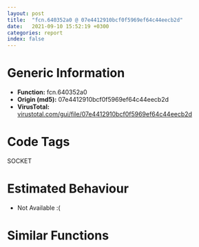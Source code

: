 ```yaml
---
layout: post
title:  "fcn.640352a0 @ 07e4412910bcf0f5969ef64c44eecb2d"
date:   2021-09-10 15:52:19 +0300
categories: report
index: false
---
```


# Generic Information
- **Function:** fcn.640352a0
- **Origin (md5):** 07e4412910bcf0f5969ef64c44eecb2d
- **VirusTotal:** [virustotal.com/gui/file/07e4412910bcf0f5969ef64c44eecb2d][virustotal_ref]

# Code Tags
<span class="tag" id="SOCKET">SOCKET</span>


# Estimated Behaviour
<ul><li class="bhv-desc" id="na">Not Available :(</li></ul>

# Similar Functions
<script type="text/javascript" src="https://www.gstatic.com/charts/loader.js"></script>
<script type="text/javascript">

    google.charts.load('current', {'packages':['corechart']});
    google.charts.setOnLoadCallback(drawChart);

    function drawChart() {
    var data = new google.visualization.DataTable();
        data.addColumn('number', 'X');
        data.addColumn('number', 'Y');
        data.addColumn({type: 'string', role: 'tooltip', 'p': {'html': true}});
        data.addColumn({'type': 'string', 'role': 'style'});
        
        data.addRows([
    [0, 0, '<b><a href="/report/fcn.640352a0@07e4412910bcf0f5969ef64c44eecb2d">fcn.640352a0</a><br>@07e4412910bcf0f5969ef64c44eecb2d</b><br>', 'point { fill-color: #e0440e; }'],

        ]);

    var options = {
        title: 'Similarity Plot',
        legend: 'none',
        colors: ['#dedbd9', '#e6693e', '#ec8f6e', '#f3b49f', '#f6c7b6'],
        tooltip: {isHtml: true, trigger: 'both'},
        explorer: {
        actions: ["dragToZoom", "rightClickToReset"],
        },
        chartArea: {
        width: '80%',
        height: '80%'
        },
        width: '100%',
        height: '100%'
    };

    var chart = new google.visualization.ScatterChart(document.getElementById('chart_div'));

    chart.draw(data, options);
    }
    
</script>


<div id="chart_div" style="width: 100%px; height: 100%;"></div>

# Disassembled Code
{% highlight nasm %}

push ebp
mov ebp, esp
and esp, 0xfffffff8
sub esp, 0xec
mov eax, dword[0x641b8950]
xor eax, esp
mov dword[esp+0xe8], eax
push ebx
push esi
mov esi, dword[ebp+8]
push edi
mov edi, ecx
mov dword[esp+0x1c], esi
mov ecx, esi
mov dword[esp+0x4c], edi
call dword[sym.imp.Qt5Core.dll_public:_char_const____thiscall_QByteArray::constData_void_const]
mov ecx, dword[eax]
mov ebx, ecx
mov eax, ecx
and ebx, 0xff0000
shr eax, 0x10
or ebx, eax
mov eax, ecx
and eax, 0x3f
shr ebx, 8
shl eax, 0x10
and ecx, 0xff00
or eax, ecx
mov ecx, dword[edi+0x20]
shl eax, 8
or ebx, eax
xor eax, eax
mov dword[esp+0x10], ebx
mov dword[esp+0x20], ebx
cmp dword[ecx+0x18], eax
je off.b114
mov eax, dword[ecx+0x1c]
xor eax, ebx
push eax
lea eax, [esp+0x24]
push eax
lea ecx, [edi+0x20]
call fcn.6403f850
mov ecx, dword[edi+0x20]
cmp dword[eax], ecx
jne off.b271
mov al, byte[esp+0x13]
mov ecx, dword[edi+0x14]
mov esi, dword[sym.imp.Qt5Core.dll_public:_long_long___int64____thiscall_QIODevice::write_char_const___long_long___int64__]
mov byte[esp+0xe4], al
mov al, byte[esp+0x12]
push 0
mov byte[esp+0xe9], al
lea eax, [esp+0xf0]
push 8
push eax
mov byte[esp+0xf2], bh
mov byte[esp+0xf3], bl
mov dword[esp+0xf4], 0x2000000
mov dword[esp+0xf8], 0x3000380
mov dword[esp+0xfc], 0x8000000
call esi
mov ecx, dword[edi+0x14]
lea eax, [esp+0xe4]
push 0
push 8
push eax
call esi
pop edi
pop esi
pop ebx
mov ecx, dword[esp+0xe8]
xor ecx, esp
call fcn.641429ea
mov esp, ebp
pop ebp
ret 4
push 4
mov ecx, esi
call dword[sym.imp.Qt5Core.dll_public:_char___thiscall_QByteArray::at_int_const]
and al, 0x3f
mov cl, al
shr al, 1
and cl, 1
and al, 1
mov byte[esp+0x17], cl
mov ecx, esi
mov byte[esp+0x16], al
call dword[sym.imp.Qt5Core.dll_public:_char_const____thiscall_QByteArray::constData_void_const]
mov ecx, dword[eax+5]
mov esi, ecx
shr esi, 8
mov eax, ecx
and esi, 0xff00
shl eax, 0x18
or esi, eax
and ecx, 0xff00
sar esi, 8
or esi, ecx
lea ecx, [esp+0x18]
call dword[sym.imp.Qt5Core.dll_public:_void___thiscall_QByteArray::constructor_void_]
push esi
lea ecx, [esp+0x1c]
call dword[sym.imp.Qt5Core.dll_public:_void___thiscall_QByteArray::resize_int_]
mov eax, esi
lea ecx, [esp+0x18]
cdq
mov ebx, eax
mov dword[esp+0x34], edx
mov dword[esp+0x48], ebx
call dword[sym.imp.Qt5Core.dll_public:_char____thiscall_QByteArray::data_void_]
push eax
push dword[esp+0x38]
mov ecx, edi
push ebx
call fcn.640367f0
test al, al
jne off.b418
push dword[esp+0x1c]
lea ecx, [edi+0x30]
call fcn.64036760
jmp off.b1363
mov ecx, dword[edi+0x30]
mov eax, dword[sym.imp.Qt5Core.dll_struct_QListData::Data_const_QListData::shared_null]
mov dword[esp+0x1c], ecx
lea ecx, [esp+0x1c]
mov dword[esp+0x2c], eax
mov dword[edi+0x30], eax
call fcn.640251f0
lea ecx, [esp+0x2c]
call fcn.640251f0
mov eax, dword[esp+0x10]
lea ecx, [edi+0x20]
mov dword[esp+0x24], eax
lea eax, [esp+0x24]
push eax
lea eax, [esp+0x70]
mov dword[edi+0x38], 0
mov dword[edi+0x3c], 0
mov dword[edi+0x40], 0
mov dword[edi+0x44], 0
push eax
mov byte[edi+0x48], 0
call fcn.640376c0
lea eax, [esp+0x6c]
push eax
lea ecx, [esp+0x3c]
call fcn.64025b80
mov ebx, dword[esp+0x74]
mov dword[esp+0x44], ebx
mov ebx, dword[ebx+4]
mov dword[esp+0x40], ebx
cmp dword[ebx+0x4c], 8
jne off.b566
push 9
push dword[esp+0x14]
mov ecx, edi
call fcn.64036c90
jmp off.b1345
mov ecx, dword[ebx+0xb0]
mov eax, dword[ebx+0xa8]
add ecx, esi
mov esi, eax
mov dword[ebx+0xb0], ecx
sub esi, ecx
test ecx, ecx
jle off.b1051
cdq
sub eax, edx
sar eax, 1
cmp esi, eax
jge off.b1051
mov esi, dword[ebx+0xa8]
mov ecx, dword[edi+0x14]
mov dword[esp+0x30], esi
call sym
mov dword[esp+0x28], eax
mov ecx, edx
mov eax, esi
cdq
cmp edx, ecx
jl off.b660
jg off.b650
cmp eax, dword[esp+0x28]
jb off.b660
mov ecx, dword[edi+0x14]
call sym
jmp off.b683
fild dword[esp+0x30]
fstp qword[esp+0x50]
fld qword[esp+0x50]
fmul qword[0x64147f48]
call fcn.64142b90
mov dword[ebx+0xa8], eax
lea ecx, [esp+0x5c]
mov dword[esp+0x30], eax
lea eax, [esp+0x30]
push eax
push str.quint32
call dword[sym.imp.Qt5Core.dll_public:_void___thiscall_QGenericArgument::constructor_char_const___void_const__]
mov eax, dword[esp+0x5c]
lea ecx, [esp+0x64]
mov dword[esp+0x50], eax
mov eax, dword[esp+0x60]
mov dword[esp+0x20], eax
lea eax, [esp+0x10]
push eax
push str.qint32
call dword[sym.imp.Qt5Core.dll_public:_void___thiscall_QGenericArgument::constructor_char_const___void_const__]
mov eax, dword[esp+0x64]
lea ecx, [esp+0xc8]
push 0
mov dword[esp+0xf0], eax
mov eax, dword[esp+0x6c]
push 0
mov dword[esp+0xec], eax
call dword[sym.imp.Qt5Core.dll_public:_void___thiscall_QGenericArgument::constructor_char_const___void_const__]
push 0
push 0
lea ecx, [esp+0x98]
mov dword[esp+0x30], eax
call dword[sym.imp.Qt5Core.dll_public:_void___thiscall_QGenericArgument::constructor_char_const___void_const__]
push 0
push 0
lea ecx, [esp+0xb0]
mov dword[esp+0x2c], eax
call dword[sym.imp.Qt5Core.dll_public:_void___thiscall_QGenericArgument::constructor_char_const___void_const__]
push 0
push 0
lea ecx, [esp+0xc8]
mov dword[esp+0x34], eax
call dword[sym.imp.Qt5Core.dll_public:_void___thiscall_QGenericArgument::constructor_char_const___void_const__]
push 0
push 0
lea ecx, [esp+0xc0]
mov dword[esp+0x24], eax
call dword[sym.imp.Qt5Core.dll_public:_void___thiscall_QGenericArgument::constructor_char_const___void_const__]
push 0
push 0
lea ecx, [esp+0xa0]
mov ebx, eax
call dword[sym.imp.Qt5Core.dll_public:_void___thiscall_QGenericArgument::constructor_char_const___void_const__]
push 0
push 0
lea ecx, [esp+0xa8]
mov edi, eax
call dword[sym.imp.Qt5Core.dll_public:_void___thiscall_QGenericArgument::constructor_char_const___void_const__]
push 0
push 0
lea ecx, [esp+0xb8]
mov esi, eax
call dword[sym.imp.Qt5Core.dll_public:_void___thiscall_QGenericArgument::constructor_char_const___void_const__]
mov ecx, dword[esp+0x28]
push dword[ecx+4]
push dword[ecx]
mov ecx, dword[esp+0x2c]
push dword[ecx+4]
push dword[ecx]
mov ecx, dword[esp+0x3c]
push dword[ecx+4]
push dword[ecx]
mov ecx, dword[esp+0x34]
push dword[ecx+4]
push dword[ecx]
push dword[ebx+4]
push dword[ebx]
push dword[edi+4]
push dword[edi]
push dword[esi+4]
push dword[esi]
push dword[eax+4]
push dword[eax]
push dword[esp+0x60]
push dword[esp+0x94]
push dword[esp+0x12c]
mov edi, dword[esp+0x98]
push dword[esp+0x138]
push 2
push str.sendWINDOW_UPDATE_
push edi
call dword[sym.imp.Qt5Core.dll_public:_static_bool___cdecl_QMetaObject::invokeMethod_class_QObject___char_const___enum_Qt::ConnectionType__class_QGenericArgument__class_QGenericArgument__class_QGenericArgument__class_QGenericArgument__class_QGenericArgument__class_QGenericArgument__class_QGenericArgument__class_QGenericArgument__class_QGenericArgument__class_QGenericArgument_]
mov ebx, dword[esp+0x9c]
add esp, 0x5c
mov dword[ebx+0xb0], 0
mov esi, dword[esp+0x44]
lea eax, [esp+0x18]
push eax
mov ecx, dword[esi+4]
add ecx, 0xf0
call dword[sym.imp.Qt5Core.dll_public:_class_QByteArray____thiscall_QByteArray::append_class_QByteArray_const__]
mov eax, dword[esp+0x48]
add dword[ebx+0x80], eax
mov eax, dword[esp+0x34]
adc dword[ebx+0x84], eax
mov eax, dword[esp+0x3c]
test eax, eax
je off.b1121
cmp dword[eax], 1
je off.b1121
lea ecx, [esp+0x3c]
call fcn.64025ef0
mov eax, dword[esp+0x3c]
cmp byte[eax+0x1c], 0
je off.b1193
mov ecx, dword[esi+4]
call fcn.64027c40
test al, al
je off.b1193
lea ecx, [esp+0x78]
call fcn.640269c0
lea eax, [esp+0x18]
push eax
lea ecx, [esp+0x7c]
call fcn.64027300
mov ecx, dword[esi+4]
lea eax, [ebx+0xd8]
push eax
lea eax, [esp+0x7c]
push eax
call fcn.64029770
lea ecx, [esp+0x78]
call fcn.64026d50
jmp off.b1209
lea eax, [esp+0x18]
push eax
lea ecx, [ebx+0xd8]
call fcn.64027300
mov ecx, ebx
call fcn.640294a0
test al, al
je off.b1252
mov ecx, esi
call fcn.640a13e0
push dword[ebx+0x74]
mov ecx, esi
push dword[ebx+0x70]
push dword[ebx+0x84]
push dword[ebx+0x80]
call fcn.640a0d50
cmp byte[esp+0x16], 0
je off.b1293
push str.SPDY_level_compression_is_not_supported
push 0
push 0
push 0
lea ecx, [esp+0xe0]
call dword[sym.imp.Qt5Core.dll_public:_void___thiscall_QMessageLogger::constructor_char_const___int__char_const__]
push eax
call dword[sym.imp.Qt5Core.dll_public:_void___cdecl_QMessageLogger::warning_char_const__const]
add esp, 8
cmp byte[esp+0x17], 0
je off.b1345
mov eax, dword[esi+4]
cmp dword[eax+0x4c], 7
je off.b1333
push 0
push 0
push ecx
mov eax, esp
mov ecx, edi
mov dword[eax], 1
push dword[esp+0x1c]
call fcn.64036b80
push dword[esp+0x10]
mov ecx, edi
push esi
call fcn.64036960
lea ecx, [esp+0x38]
call fcn.64025cb0
lea ecx, [esp+0x6c]
call fcn.64025cb0
lea ecx, [esp+0x18]
call dword[sym.imp.Qt5Core.dll_public:_void___thiscall_QByteArray::destructor_void_]
mov ecx, dword[esp+0xf4]
pop edi
pop esi
pop ebx
xor ecx, esp
call fcn.641429ea
mov esp, ebp
pop ebp
ret 4

{% endhighlight %}

[virustotal_ref]: https://www.virustotal.com/gui/file/07e4412910bcf0f5969ef64c44eecb2d